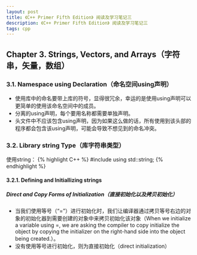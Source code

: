 ```yaml
---
layout: post
title: 《C++ Primer Fifth Edition》 阅读及学习笔记三
description: 《C++ Primer Fifth Edition》 阅读及学习笔记三
tags: cpp
---
```


## Chapter 3. Strings, Vectors, and Arrays（字符串，矢量，数组）

### 3.1. Namespace using Declaration（命名空间using声明）

- 使用库中的命名要带上库的符号，显得很冗余，幸运的是使用using声明可以更简单的使用该命名空间中的成员。
- 分离的using声明，每个要用名称都需要单独声明。
- 头文件中不应该包含using声明，因为如果这么做的话，所有使用到该头部的程序都会包含该using声明，可能会导致不想见到的命名冲突。

### 3.2. Library string Type（库字符串类型）

使用string：
{% highlight C++ %}
#include <string>
using std::string;
{% endhighlight %}

#### 3.2.1. Defining and Initiallizing strings

##### Direct and Copy Forms of Initialization（直接初始化以及拷贝初始化）

- 当我们使用等号（“=”）进行初始化时，我们让编译器通过拷贝等号右边的对象的初始化器到需要创建的对象中来拷贝初始化该对象（When we initialize a variable using =, we are asking the compiler to copy initialize the object by copying the initializer on the right-hand side into the object being created.）。
- 没有使用等号进行初始化，则为直接初始化（direct initialization）